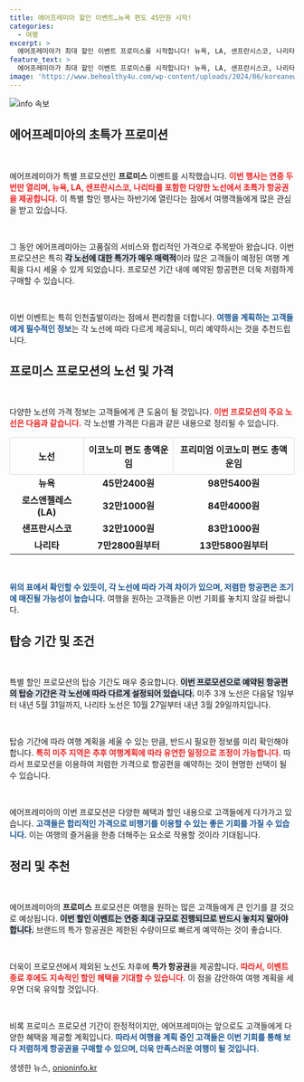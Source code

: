 ```yaml
---
title: 에어프레미아 할인 이벤트…뉴욕 편도 45만원 시작!
categories:
  - 여행
excerpt: >
  에어프레미아가 최대 할인 이벤트 프로미스를 시작합니다! 뉴욕, LA, 샌프란시스코, 나리타 노선을 초특가로 이용할 수 있는 기회를 놓치지 마세요. 편도 항공권이 7만2800원부터 시작합니다!
feature_text: >
  에어프레미아가 최대 할인 이벤트 프로미스를 시작합니다! 뉴욕, LA, 샌프란시스코, 나리타 노선을 초특가로 이용할 수 있는 기회를 놓치지 마세요. 편도 항공권이 7만2800원부터 시작합니다!
image: 'https://www.behealthy4u.com/wp-content/uploads/2024/06/koreanews.jpg'
---
```


<p><img src="https://www.behealthy4u.com/wp-content/uploads/2024/06/koreanews.jpg" alt="info 속보" /></p>

<h2 data-ke-size="size26">에어프레미아의 초특가 프로미션</h2>

<p data-ke-size="size16">&nbsp;</p>  

<p>에어프레미아가 특별 프로모션인 <b>프로미스</b> 이벤트를 시작했습니다. <b><span style="color: #ee2323;">이번 행사는 연중 두 번만 열리며, 뉴욕, LA, 샌프란시스코, 나리타를 포함한 다양한 노선에서 초특가 항공권을 제공합니다.</span></b> 이 특별 할인 행사는 하반기에 열린다는 점에서 여행객들에게 많은 관심을 받고 있습니다.</p>

<p data-ke-size="size16">&nbsp;</p>  

<p>그 동안 에어프레미아는 고품질의 서비스와 합리적인 가격으로 주목받아 왔습니다. 이번 프로모션은 특히 <b><span style="background-color: #21538527;">각 노선에 대한 특가가 매우 매력적</span></b>이라 많은 고객들이 예정된 여행 계획을 다시 세울 수 있게 되었습니다. 프로모션 기간 내에 예약된 항공편은 더욱 저렴하게 구매할 수 있습니다. </p>

<p data-ke-size="size16">&nbsp;</p>  

<p>이번 이벤트는 특히 인천출발이라는 점에서 편리함을 더합니다. <b><span style="color: #1a5490;">여행을 계획하는 고객들에게 필수적인 정보</span></b>는 각 노선에 따라 다르게 제공되니, 미리 예약하시는 것을 추천드립니다.</p>

<h2 data-ke-size="size26">프로미스 프로모션의 노선 및 가격</h2>

<p data-ke-size="size16">&nbsp;</p>  

<p>다양한 노선의 가격 정보는 고객들에게 큰 도움이 될 것입니다. <b><span style="color: #ee2323;">이번 프로모션의 주요 노선은 다음과 같습니다.</span></b> 각 노선별 가격은 다음과 같은 내용으로 정리될 수 있습니다.</p>

<table style="width:100%; border-collapse:collapse;">
  <tr>
    <th style="border: 1px solid #ddd; padding: 8px;">노선</th>
    <th style="border: 1px solid #ddd; padding: 8px;">이코노미 편도 총액운임</th>
    <th style="border: 1px solid #ddd; padding: 8px;">프리미엄 이코노미 편도 총액운임</th>
  </tr>
  <tr>
    <td style="text-align: center; height: 17px;"><b>뉴욕</b></td>
    <td style="text-align: center; height: 17px;"><b>45만2400원</b></td>
    <td style="text-align: center; height: 17px;"><b>98만5400원</b></td>
  </tr>
  <tr>
    <td style="text-align: center; height: 17px;"><b>로스앤젤레스 (LA)</b></td>
    <td style="text-align: center; height: 17px;"><b>32만1000원</b></td>
    <td style="text-align: center; height: 17px;"><b>84만4000원</b></td>
  </tr>
  <tr>
    <td style="text-align: center; height: 17px;"><b>샌프란시스코</b></td>
    <td style="text-align: center; height: 17px;"><b>32만1000원</b></td>
    <td style="text-align: center; height: 17px;"><b>83만1000원</b></td>
  </tr>
  <tr>
    <td style="text-align: center; height: 17px;"><b>나리타</b></td>
    <td style="text-align: center; height: 17px;"><b>7만2800원부터</b></td>
    <td style="text-align: center; height: 17px;"><b>13만5800원부터</b></td>
  </tr>
</table>

<p data-ke-size="size16">&nbsp;</p>  

<p><b><span style="color: #1a5490;">위의 표에서 확인할 수 있듯이, 각 노선에 따라 가격 차이가 있으며, 저렴한 항공편은 조기에 매진될 가능성이 높습니다.</span></b> 여행을 원하는 고객들은 이번 기회를 놓치지 않길 바랍니다. </p>

<h2 data-ke-size="size26">탑승 기간 및 조건</h2>

<p data-ke-size="size16">&nbsp;</p>  

<p>특별 할인 프로모션의 탑승 기간도 매우 중요합니다. <b><span style="background-color: #21538527;">이번 프로모션으로 예약된 항공편의 탑승 기간은 각 노선에 따라 다르게 설정되어 있습니다.</span></b> 미주 3개 노선은 다음달 1일부터 내년 5월 31일까지, 나리타 노선은 10월 27일부터 내년 3월 29일까지입니다.</p>

<p data-ke-size="size16">&nbsp;</p>  

<p>탑승 기간에 따라 여행 계획을 세울 수 있는 만큼, 반드시 필요한 정보를 미리 확인해야 합니다. <b><span style="color: #ee2323;">특히 미주 지역은 추후 여행계획에 따라 유연한 일정으로 조정이 가능합니다.</span></b> 따라서 프로모션을 이용하여 저렴한 가격으로 항공편을 예약하는 것이 현명한 선택이 될 수 있습니다.</p>

<p data-ke-size="size16">&nbsp;</p>  

<p>에어프레미아의 이번 프로모션은 다양한 혜택과 할인 내용으로 고객들에게 다가가고 있습니다. <b><span style="color: #1a5490;">고객들은 합리적인 가격으로 비행기를 이용할 수 있는 좋은 기회를 가질 수 있습니다.</span></b> 이는 여행의 즐거움을 한층 더해주는 요소로 작용할 것이라 기대됩니다.</p>

<h2 data-ke-size="size26">정리 및 추천</h2>

<p data-ke-size="size16">&nbsp;</p>  

<p>에어프레미아의 <b>프로미스</b> 프로모션은 여행을 원하는 많은 고객들에게 큰 인기를 끌 것으로 예상됩니다. <b><span style="background-color: #21538527;">이번 할인 이벤트는 연중 최대 규모로 진행되므로 반드시 놓치지 말아야 합니다.</span></b> 브랜드의 특가 항공권은 제한된 수량이므로 빠르게 예약하는 것이 좋습니다.</p>

<p data-ke-size="size16">&nbsp;</p>  

<p>더욱이 프로모션에서 제외된 노선도 차후에 <b>특가 항공권</b>을 제공합니다. <b><span style="color: #ee2323;">따라서, 이벤트 종료 후에도 지속적인 할인 혜택을 기대할 수 있습니다.</span></b> 이 점을 감안하여 여행 계획을 세우면 더욱 유익할 것입니다.</p>

<p data-ke-size="size16">&nbsp;</p>  

<p>비록 프로미스 프로모션 기간이 한정적이지만, 에어프레미아는 앞으로도 고객들에게 다양한 혜택을 제공할 계획입니다. <b><span style="color: #1a5490;">따라서 여행을 계획 중인 고객들은 이번 기회를 통해 보다 저렴하게 항공권을 구매할 수 있으며, 더욱 만족스러운 여행이 될 것입니다.</span></b></p>
생생한 뉴스, <a href="https://onioninfo.kr" rel="dofollow">onioninfo.kr</a>


